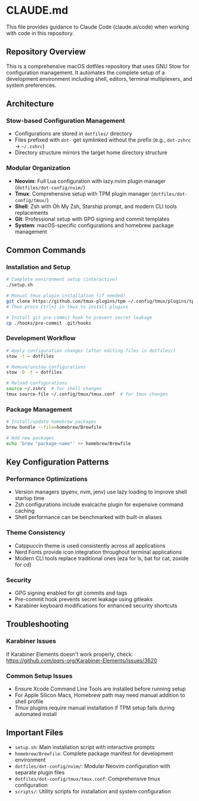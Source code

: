 # CLAUDE.md

This file provides guidance to Claude Code (claude.ai/code) when working with code in this repository.

## Repository Overview

This is a comprehensive macOS dotfiles repository that uses GNU Stow for configuration management. It automates the complete setup of a development environment including shell, editors, terminal multiplexers, and system preferences.

## Architecture

### Stow-based Configuration Management
- Configurations are stored in `dotfiles/` directory
- Files prefixed with `dot-` get symlinked without the prefix (e.g., `dot-zshrc` → `~/.zshrc`)
- Directory structure mirrors the target home directory structure

### Modular Organization
- **Neovim**: Full Lua configuration with lazy.nvim plugin manager (`dotfiles/dot-config/nvim/`)
- **Tmux**: Comprehensive setup with TPM plugin manager (`dotfiles/dot-config/tmux/`)
- **Shell**: Zsh with Oh My Zsh, Starship prompt, and modern CLI tools replacements
- **Git**: Professional setup with GPG signing and commit templates
- **System**: macOS-specific configurations and homebrew package management

## Common Commands

### Installation and Setup
```bash
# Complete environment setup (interactive)
./setup.sh

# Manual tmux plugin installation (if needed)
git clone https://github.com/tmux-plugins/tpm ~/.config/tmux/plugins/tpm
# Then press Ctrl+I in tmux to install plugins

# Install git pre-commit hook to prevent secret leakage
cp ./hooks/pre-commit .git/hooks
```

### Development Workflow
```bash
# Apply configuration changes (after editing files in dotfiles/)
stow -t ~ dotfiles

# Remove/unstow configurations
stow -D -t ~ dotfiles

# Reload configurations
source ~/.zshrc  # for shell changes
tmux source-file ~/.config/tmux/tmux.conf  # for tmux changes
```

### Package Management
```bash
# Install/update homebrew packages
brew bundle --file=homebrew/Brewfile

# Add new packages
echo 'brew "package-name"' >> homebrew/Brewfile
```

## Key Configuration Patterns

### Performance Optimizations
- Version managers (pyenv, nvm, jenv) use lazy loading to improve shell startup time
- Zsh configurations include evalcache plugin for expensive command caching
- Shell performance can be benchmarked with built-in aliases

### Theme Consistency
- Catppuccin theme is used consistently across all applications
- Nerd Fonts provide icon integration throughout terminal applications
- Modern CLI tools replace traditional ones (eza for ls, bat for cat, zoxide for cd)

### Security
- GPG signing enabled for git commits and tags
- Pre-commit hook prevents secret leakage using gitleaks
- Karabiner keyboard modifications for enhanced security shortcuts

## Troubleshooting

### Karabiner Issues
If Karabiner Elements doesn't work properly, check: https://github.com/pqrs-org/Karabiner-Elements/issues/3620

### Common Setup Issues
- Ensure Xcode Command Line Tools are installed before running setup
- For Apple Silicon Macs, Homebrew path may need manual addition to shell profile
- Tmux plugins require manual installation if TPM setup fails during automated install

## Important Files

- `setup.sh`: Main installation script with interactive prompts
- `homebrew/Brewfile`: Complete package manifest for development environment
- `dotfiles/dot-config/nvim/`: Modular Neovim configuration with separate plugin files
- `dotfiles/dot-config/tmux/tmux.conf`: Comprehensive tmux configuration
- `scripts/`: Utility scripts for installation and system configuration
